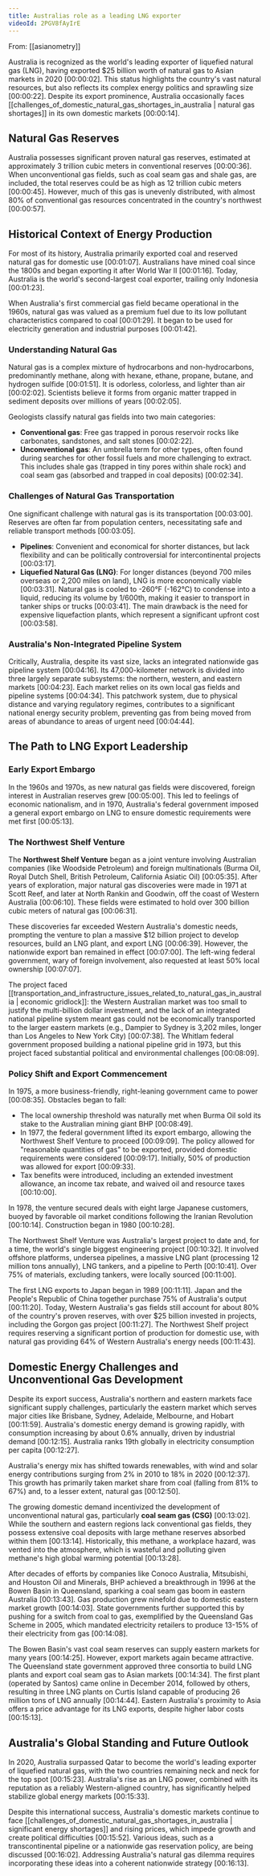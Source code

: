 ```yaml
---
title: Australias role as a leading LNG exporter
videoId: 2PGV8fAyIrE
---
```


From: [[asianometry]] <br/> 

Australia is recognized as the world's leading exporter of liquefied natural gas (LNG), having exported $25 billion worth of natural gas to Asian markets in 2020 <a class="yt-timestamp" data-t="00:00:02">[00:00:02]</a>. This status highlights the country's vast natural resources, but also reflects its complex energy politics and sprawling size <a class="yt-timestamp" data-t="00:00:22">[00:00:22]</a>. Despite its export prominence, Australia occasionally faces [[challenges_of_domestic_natural_gas_shortages_in_australia | natural gas shortages]] in its own domestic markets <a class="yt-timestamp" data-t="00:00:14">[00:00:14]</a>.

## Natural Gas Reserves

Australia possesses significant proven natural gas reserves, estimated at approximately 3 trillion cubic meters in conventional reserves <a class="yt-timestamp" data-t="00:00:36">[00:00:36]</a>. When unconventional gas fields, such as coal seam gas and shale gas, are included, the total reserves could be as high as 12 trillion cubic meters <a class="yt-timestamp" data-t="00:00:45">[00:00:45]</a>. However, much of this gas is unevenly distributed, with almost 80% of conventional gas resources concentrated in the country's northwest <a class="yt-timestamp" data-t="00:00:57">[00:00:57]</a>.

## Historical Context of Energy Production

For most of its history, Australia primarily exported coal and reserved natural gas for domestic use <a class="yt-timestamp" data-t="00:01:07">[00:01:07]</a>. Australians have mined coal since the 1800s and began exporting it after World War II <a class="yt-timestamp" data-t="00:01:16">[00:01:16]</a>. Today, Australia is the world's second-largest coal exporter, trailing only Indonesia <a class="yt-timestamp" data-t="00:01:23">[00:01:23]</a>.

When Australia's first commercial gas field became operational in the 1960s, natural gas was valued as a premium fuel due to its low pollutant characteristics compared to coal <a class="yt-timestamp" data-t="00:01:29">[00:01:29]</a>. It began to be used for electricity generation and industrial purposes <a class="yt-timestamp" data-t="00:01:42">[00:01:42]</a>.

### Understanding Natural Gas

Natural gas is a complex mixture of hydrocarbons and non-hydrocarbons, predominantly methane, along with hexane, ethane, propane, butane, and hydrogen sulfide <a class="yt-timestamp" data-t="00:01:51">[00:01:51]</a>. It is odorless, colorless, and lighter than air <a class="yt-timestamp" data-t="00:02:02">[00:02:02]</a>. Scientists believe it forms from organic matter trapped in sediment deposits over millions of years <a class="yt-timestamp" data-t="00:02:05">[00:02:05]</a>.

Geologists classify natural gas fields into two main categories:
*   **Conventional gas**: Free gas trapped in porous reservoir rocks like carbonates, sandstones, and salt stones <a class="yt-timestamp" data-t="00:02:22">[00:02:22]</a>.
*   **Unconventional gas**: An umbrella term for other types, often found during searches for other fossil fuels and more challenging to extract. This includes shale gas (trapped in tiny pores within shale rock) and coal seam gas (absorbed and trapped in coal deposits) <a class="yt-timestamp" data-t="00:02:34">[00:02:34]</a>.

### Challenges of Natural Gas Transportation

One significant challenge with natural gas is its transportation <a class="yt-timestamp" data-t="00:03:00">[00:03:00]</a>. Reserves are often far from population centers, necessitating safe and reliable transport methods <a class="yt-timestamp" data-t="00:03:05">[00:03:05]</a>.

*   **Pipelines**: Convenient and economical for shorter distances, but lack flexibility and can be politically controversial for intercontinental projects <a class="yt-timestamp" data-t="00:03:17">[00:03:17]</a>.
*   **Liquefied Natural Gas (LNG)**: For longer distances (beyond 700 miles overseas or 2,200 miles on land), LNG is more economically viable <a class="yt-timestamp" data-t="00:03:31">[00:03:31]</a>. Natural gas is cooled to -260°F (-162°C) to condense into a liquid, reducing its volume by 1/600th, making it easier to transport in tanker ships or trucks <a class="yt-timestamp" data-t="00:03:41">[00:03:41]</a>. The main drawback is the need for expensive liquefaction plants, which represent a significant upfront cost <a class="yt-timestamp" data-t="00:03:58">[00:03:58]</a>.

### Australia's Non-Integrated Pipeline System

Critically, Australia, despite its vast size, lacks an integrated nationwide gas pipeline system <a class="yt-timestamp" data-t="00:04:16">[00:04:16]</a>. Its 47,000-kilometer network is divided into three largely separate subsystems: the northern, western, and eastern markets <a class="yt-timestamp" data-t="00:04:23">[00:04:23]</a>. Each market relies on its own local gas fields and pipeline systems <a class="yt-timestamp" data-t="00:04:34">[00:04:34]</a>. This patchwork system, due to physical distance and varying regulatory regimes, contributes to a significant national energy security problem, preventing gas from being moved from areas of abundance to areas of urgent need <a class="yt-timestamp" data-t="00:04:44">[00:04:44]</a>.

## The Path to LNG Export Leadership

### Early Export Embargo

In the 1960s and 1970s, as new natural gas fields were discovered, foreign interest in Australian reserves grew <a class="yt-timestamp" data-t="00:05:00">[00:05:00]</a>. This led to feelings of economic nationalism, and in 1970, Australia's federal government imposed a general export embargo on LNG to ensure domestic requirements were met first <a class="yt-timestamp" data-t="00:05:13">[00:05:13]</a>.

### The Northwest Shelf Venture

The **Northwest Shelf Venture** began as a joint venture involving Australian companies (like Woodside Petroleum) and foreign multinationals (Burma Oil, Royal Dutch Shell, British Petroleum, California Asiatic Oil) <a class="yt-timestamp" data-t="00:05:35">[00:05:35]</a>. After years of exploration, major natural gas discoveries were made in 1971 at Scott Reef, and later at North Rankin and Goodwin, off the coast of Western Australia <a class="yt-timestamp" data-t="00:06:10">[00:06:10]</a>. These fields were estimated to hold over 300 billion cubic meters of natural gas <a class="yt-timestamp" data-t="00:06:31">[00:06:31]</a>.

These discoveries far exceeded Western Australia's domestic needs, prompting the venture to plan a massive $12 billion project to develop resources, build an LNG plant, and export LNG <a class="yt-timestamp" data-t="00:06:39">[00:06:39]</a>. However, the nationwide export ban remained in effect <a class="yt-timestamp" data-t="00:07:00">[00:07:00]</a>. The left-wing federal government, wary of foreign involvement, also requested at least 50% local ownership <a class="yt-timestamp" data-t="00:07:07">[00:07:07]</a>.

The project faced [[transportation_and_infrastructure_issues_related_to_natural_gas_in_australia | economic gridlock]]: the Western Australian market was too small to justify the multi-billion dollar investment, and the lack of an integrated national pipeline system meant gas could not be economically transported to the larger eastern markets (e.g., Dampier to Sydney is 3,202 miles, longer than Los Angeles to New York City) <a class="yt-timestamp" data-t="00:07:38">[00:07:38]</a>. The Whitlam federal government proposed building a national pipeline grid in 1973, but this project faced substantial political and environmental challenges <a class="yt-timestamp" data-t="00:08:09">[00:08:09]</a>.

### Policy Shift and Export Commencement

In 1975, a more business-friendly, right-leaning government came to power <a class="yt-timestamp" data-t="00:08:35">[00:08:35]</a>. Obstacles began to fall:
*   The local ownership threshold was naturally met when Burma Oil sold its stake to the Australian mining giant BHP <a class="yt-timestamp" data-t="00:08:49">[00:08:49]</a>.
*   In 1977, the federal government lifted its export embargo, allowing the Northwest Shelf Venture to proceed <a class="yt-timestamp" data-t="00:09:09">[00:09:09]</a>. The policy allowed for "reasonable quantities of gas" to be exported, provided domestic requirements were considered <a class="yt-timestamp" data-t="00:09:17">[00:09:17]</a>. Initially, 50% of production was allowed for export <a class="yt-timestamp" data-t="00:09:33">[00:09:33]</a>.
*   Tax benefits were introduced, including an extended investment allowance, an income tax rebate, and waived oil and resource taxes <a class="yt-timestamp" data-t="00:10:00">[00:10:00]</a>.

In 1978, the venture secured deals with eight large Japanese customers, buoyed by favorable oil market conditions following the Iranian Revolution <a class="yt-timestamp" data-t="00:10:14">[00:10:14]</a>. Construction began in 1980 <a class="yt-timestamp" data-t="00:10:28">[00:10:28]</a>.

The Northwest Shelf Venture was Australia's largest project to date and, for a time, the world's single biggest engineering project <a class="yt-timestamp" data-t="00:10:32">[00:10:32]</a>. It involved offshore platforms, undersea pipelines, a massive LNG plant (processing 12 million tons annually), LNG tankers, and a pipeline to Perth <a class="yt-timestamp" data-t="00:10:41">[00:10:41]</a>. Over 75% of materials, excluding tankers, were locally sourced <a class="yt-timestamp" data-t="00:11:00">[00:11:00]</a>.

The first LNG exports to Japan began in 1989 <a class="yt-timestamp" data-t="00:11:11">[00:11:11]</a>. Japan and the People's Republic of China together purchase 75% of Australia's output <a class="yt-timestamp" data-t="00:11:20">[00:11:20]</a>. Today, Western Australia's gas fields still account for about 80% of the country's proven reserves, with over $25 billion invested in projects, including the Gorgon gas project <a class="yt-timestamp" data-t="00:11:27">[00:11:27]</a>. The Northwest Shelf project requires reserving a significant portion of production for domestic use, with natural gas providing 64% of Western Australia's energy needs <a class="yt-timestamp" data-t="00:11:43">[00:11:43]</a>.

## Domestic Energy Challenges and Unconventional Gas Development

Despite its export success, Australia's northern and eastern markets face significant supply challenges, particularly the eastern market which serves major cities like Brisbane, Sydney, Adelaide, Melbourne, and Hobart <a class="yt-timestamp" data-t="00:11:59">[00:11:59]</a>. Australia's domestic energy demand is growing rapidly, with consumption increasing by about 0.6% annually, driven by industrial demand <a class="yt-timestamp" data-t="00:12:15">[00:12:15]</a>. Australia ranks 19th globally in electricity consumption per capita <a class="yt-timestamp" data-t="00:12:27">[00:12:27]</a>.

Australia's energy mix has shifted towards renewables, with wind and solar energy contributions surging from 2% in 2010 to 18% in 2020 <a class="yt-timestamp" data-t="00:12:37">[00:12:37]</a>. This growth has primarily taken market share from coal (falling from 81% to 67%) and, to a lesser extent, natural gas <a class="yt-timestamp" data-t="00:12:50">[00:12:50]</a>.

The growing domestic demand incentivized the development of unconventional natural gas, particularly **coal seam gas (CSG)** <a class="yt-timestamp" data-t="00:13:02">[00:13:02]</a>. While the southern and eastern regions lack conventional gas fields, they possess extensive coal deposits with large methane reserves absorbed within them <a class="yt-timestamp" data-t="00:13:14">[00:13:14]</a>. Historically, this methane, a workplace hazard, was vented into the atmosphere, which is wasteful and polluting given methane's high global warming potential <a class="yt-timestamp" data-t="00:13:28">[00:13:28]</a>.

After decades of efforts by companies like Conoco Australia, Mitsubishi, and Houston Oil and Minerals, BHP achieved a breakthrough in 1996 at the Bowen Basin in Queensland, sparking a coal seam gas boom in eastern Australia <a class="yt-timestamp" data-t="00:13:43">[00:13:43]</a>. Gas production grew ninefold due to domestic eastern market growth <a class="yt-timestamp" data-t="00:14:03">[00:14:03]</a>. State governments further supported this by pushing for a switch from coal to gas, exemplified by the Queensland Gas Scheme in 2005, which mandated electricity retailers to produce 13-15% of their electricity from gas <a class="yt-timestamp" data-t="00:14:08">[00:14:08]</a>.

The Bowen Basin's vast coal seam reserves can supply eastern markets for many years <a class="yt-timestamp" data-t="00:14:25">[00:14:25]</a>. However, export markets again became attractive. The Queensland state government approved three consortia to build LNG plants and export coal seam gas to Asian markets <a class="yt-timestamp" data-t="00:14:34">[00:14:34]</a>. The first plant (operated by Santos) came online in December 2014, followed by others, resulting in three LNG plants on Curtis Island capable of producing 26 million tons of LNG annually <a class="yt-timestamp" data-t="00:14:44">[00:14:44]</a>. Eastern Australia's proximity to Asia offers a price advantage for its LNG exports, despite higher labor costs <a class="yt-timestamp" data-t="00:15:13">[00:15:13]</a>.

## Australia's Global Standing and Future Outlook

In 2020, Australia surpassed Qatar to become the world's leading exporter of liquefied natural gas, with the two countries remaining neck and neck for the top spot <a class="yt-timestamp" data-t="00:15:23">[00:15:23]</a>. Australia's rise as an LNG power, combined with its reputation as a reliably Western-aligned country, has significantly helped stabilize global energy markets <a class="yt-timestamp" data-t="00:15:33">[00:15:33]</a>.

Despite this international success, Australia's domestic markets continue to face [[challenges_of_domestic_natural_gas_shortages_in_australia | significant energy shortages]] and rising prices, which impede growth and create political difficulties <a class="yt-timestamp" data-t="00:15:52">[00:15:52]</a>. Various ideas, such as a transcontinental pipeline or a nationwide gas reservation policy, are being discussed <a class="yt-timestamp" data-t="00:16:02">[00:16:02]</a>. Addressing Australia's natural gas dilemma requires incorporating these ideas into a coherent nationwide strategy <a class="yt-timestamp" data-t="00:16:13">[00:16:13]</a>.